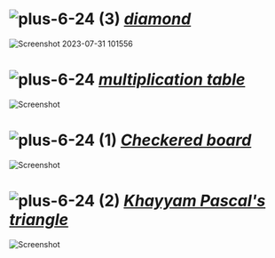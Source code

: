 # ![plus-6-24 (3)](https://github.com/yasinnorozzadeh/pylearn7/assets/88095232/48afc720-ba50-4a66-ad4b-ea8e1cce6e6a) [_diamond_](https://github.com/yasinnorozzadeh/pylearn7/blob/main/python/sission%2005/practice/diamond.py)
![Screenshot 2023-07-31 101556](https://github.com/yasinnorozzadeh/pylearn7/assets/88095232/1ffd388d-8a6a-4fea-9e75-d61ae25e0a97)

# ![plus-6-24](https://github.com/yasinnorozzadeh/pylearn7/assets/88095232/569638e1-fdb8-444d-ad88-e38759e1aa28) [_multiplication table_](https://github.com/yasinnorozzadeh/pylearn7/blob/main/python/sission%2005/practice/multiplication_table.py)
![Screenshot ](https://github.com/yasinnorozzadeh/pylearn7/assets/88095232/57626a8f-d156-4488-9a3c-b746f71ad9b4)

# ![plus-6-24 (1)](https://github.com/yasinnorozzadeh/pylearn7/assets/88095232/0872ec7d-142c-4a82-be45-aed70977b593) [_Checkered board_](https://github.com/yasinnorozzadeh/pylearn7/blob/main/python/sission%2005/practice/Checkered%20board.py)
![Screenshot ](https://github.com/yasinnorozzadeh/pylearn7/assets/88095232/eb47dcb2-c9e4-4087-802e-b1c7c6e61b35)

# ![plus-6-24 (2)](https://github.com/yasinnorozzadeh/pylearn7/assets/88095232/a25255d1-c711-40c2-8d01-901eeedea0a8) [_Khayyam Pascal's triangle_](https://github.com/yasinnorozzadeh/pylearn7/blob/main/python/sission%2005/practice/Khayyam%20Pascal.py)
![Screenshot ](https://github.com/yasinnorozzadeh/pylearn7/assets/88095232/f2f47730-0c38-4b8e-8e30-8ef628fd4c1a)
